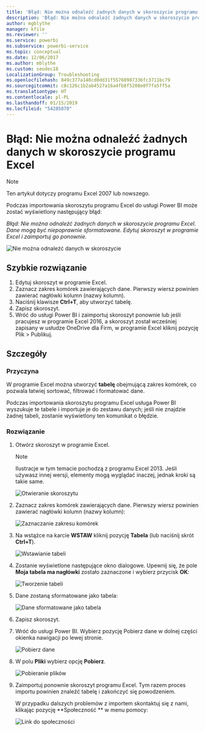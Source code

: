 ```yaml
---
title: 'Błąd: Nie można odnaleźć żadnych danych w skoroszycie programu Excel'
description: 'Błąd: Nie można odnaleźć żadnych danych w skoroszycie programu Excel'
author: mgblythe
manager: kfile
ms.reviewer: ''
ms.service: powerbi
ms.subservice: powerbi-service
ms.topic: conceptual
ms.date: 12/06/2017
ms.author: mblythe
ms.custom: seodec18
LocalizationGroup: Troubleshooting
ms.openlocfilehash: 849c377a140cd0dd31f55760987336fc3711bc79
ms.sourcegitcommit: c8c126c1b2ab4527a16a4fb8f5208e0f7fa5ff5a
ms.translationtype: HT
ms.contentlocale: pl-PL
ms.lasthandoff: 01/15/2019
ms.locfileid: "54285870"
---
```

# <a name="error-we-couldnt-find-any-data-in-your-excel-workbook"></a>Błąd: Nie można odnaleźć żadnych danych w skoroszycie programu Excel

>[!NOTE]
>Ten artykuł dotyczy programu Excel 2007 lub nowszego.

Podczas importowania skoroszytu programu Excel do usługi Power BI może zostać wyświetlony następujący błąd:

*Błąd: Nie można odnaleźć żadnych danych w skoroszycie programu Excel. Dane mogą być niepoprawnie sformatowane. Edytuj skoroszyt w programie Excel i zaimportuj go ponownie.*

![Nie można odnaleźć danych w skoroszycie](media/service-admin-troubleshoot-excel-workbook-data/pbi_wecouldntfindanydata.png)

## <a name="quick-solution"></a>Szybkie rozwiązanie
1. Edytuj skoroszyt w programie Excel.
2. Zaznacz zakres komórek zawierających dane. Pierwszy wiersz powinien zawierać nagłówki kolumn (nazwy kolumn).
3. Naciśnij klawisze **Ctrl+T**, aby utworzyć tabelę.
4. Zapisz skoroszyt.
5. Wróć do usługi Power BI i zaimportuj skoroszyt ponownie lub jeśli pracujesz w programie Excel 2016, a skoroszyt został wcześniej zapisany w usłudze OneDrive dla Firm, w programie Excel kliknij pozycję Plik > Publikuj.

## <a name="details"></a>Szczegóły
### <a name="cause"></a>Przyczyna
W programie Excel można utworzyć **tabelę** obejmującą zakres komórek, co pozwala łatwiej sortować, filtrować i formatować dane.

Podczas importowania skoroszytu programu Excel usługa Power BI wyszukuje te tabele i importuje je do zestawu danych; jeśli nie znajdzie żadnej tabeli, zostanie wyświetlony ten komunikat o błędzie.

### <a name="solution"></a>Rozwiązanie
1. Otwórz skoroszyt w programie Excel. 
    >[!NOTE]
    >Ilustracje w tym temacie pochodzą z programu Excel 2013. Jeśli używasz innej wersji, elementy mogą wyglądać inaczej, jednak kroki są takie same.
    
    ![Otwieranie skoroszytu](media/service-admin-troubleshoot-excel-workbook-data/pbi_trb_xlwksht1.png)
2. Zaznacz zakres komórek zawierających dane. Pierwszy wiersz powinien zawierać nagłówki kolumn (nazwy kolumn):
   
    ![Zaznaczanie zakresu komórek](media/service-admin-troubleshoot-excel-workbook-data/pbi_trb_xlwksht2.png)
3. Na wstążce na karcie **WSTAW** kliknij pozycję **Tabela** (lub naciśnij skrót **Ctrl+T**).
   
    ![Wstawianie tabeli](media/service-admin-troubleshoot-excel-workbook-data/pbi_trb_xlwksht3.png)
4. Zostanie wyświetlone następujące okno dialogowe. Upewnij się, że pole **Moja tabela ma nagłówki** zostało zaznaczone i wybierz przycisk **OK**:
   
    ![Tworzenie tabeli](media/service-admin-troubleshoot-excel-workbook-data/pbi_trb_xlcreatetbl.png)
5. Dane zostaną sformatowane jako tabela:
   
    ![Dane sformatowane jako tabela](media/service-admin-troubleshoot-excel-workbook-data/pbi_trb_xltbl.png)
6. Zapisz skoroszyt.
7. Wróć do usługi Power BI. Wybierz pozycję Pobierz dane w dolnej części okienka nawigacji po lewej stronie.
   
    ![Pobierz dane](media/service-admin-troubleshoot-excel-workbook-data/pbi_getdata.png)
8. W polu **Pliki** wybierz opcję **Pobierz**.
   
    ![Pobieranie plików](media/service-admin-troubleshoot-excel-workbook-data/pbi_getfiles.png)
9. Zaimportuj ponownie skoroszyt programu Excel. Tym razem proces importu powinien znaleźć tabelę i zakończyć się powodzeniem.
   
    W przypadku dalszych problemów z importem skontaktuj się z nami, klikając pozycję **Społeczność ** w menu pomocy:
   
    ![Link do społeczności](media/service-admin-troubleshoot-excel-workbook-data/pbi_questionmenucommunity.png)
